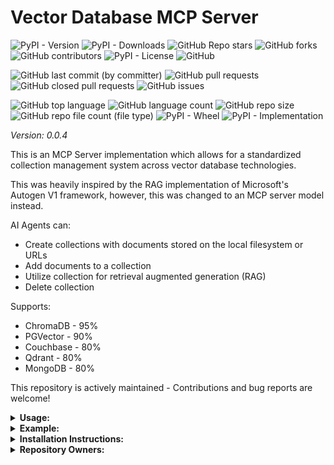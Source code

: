 # Vector Database MCP Server

![PyPI - Version](https://img.shields.io/pypi/v/vector-mcp)
![PyPI - Downloads](https://img.shields.io/pypi/dd/vector-mcp)
![GitHub Repo stars](https://img.shields.io/github/stars/Knuckles-Team/vector-mcp)
![GitHub forks](https://img.shields.io/github/forks/Knuckles-Team/vector-mcp)
![GitHub contributors](https://img.shields.io/github/contributors/Knuckles-Team/vector-mcp)
![PyPI - License](https://img.shields.io/pypi/l/vector-mcp)
![GitHub](https://img.shields.io/github/license/Knuckles-Team/vector-mcp)

![GitHub last commit (by committer)](https://img.shields.io/github/last-commit/Knuckles-Team/vector-mcp)
![GitHub pull requests](https://img.shields.io/github/issues-pr/Knuckles-Team/vector-mcp)
![GitHub closed pull requests](https://img.shields.io/github/issues-pr-closed/Knuckles-Team/vector-mcp)
![GitHub issues](https://img.shields.io/github/issues/Knuckles-Team/vector-mcp)

![GitHub top language](https://img.shields.io/github/languages/top/Knuckles-Team/vector-mcp)
![GitHub language count](https://img.shields.io/github/languages/count/Knuckles-Team/vector-mcp)
![GitHub repo size](https://img.shields.io/github/repo-size/Knuckles-Team/vector-mcp)
![GitHub repo file count (file type)](https://img.shields.io/github/directory-file-count/Knuckles-Team/vector-mcp)
![PyPI - Wheel](https://img.shields.io/pypi/wheel/vector-mcp)
![PyPI - Implementation](https://img.shields.io/pypi/implementation/vector-mcp)

*Version: 0.0.4*

This is an MCP Server implementation which allows for a standardized
collection management system across vector database technologies.

This was heavily inspired by the RAG implementation of Microsoft's Autogen V1 framework, however,
this was changed to an MCP server model instead.

AI Agents can:

- Create collections with documents stored on the local filesystem or URLs
- Add documents to a collection
- Utilize collection for retrieval augmented generation (RAG)
- Delete collection

Supports:

- ChromaDB - 95%
- PGVector - 90%
- Couchbase - 80%
- Qdrant - 80%
- MongoDB - 80%

This repository is actively maintained - Contributions and bug reports are welcome!

<details>
  <summary><b>Usage:</b></summary>

## Using as an MCP Server:

### Creating Collection
AI Prompt:
```text
Create a collection called zapdos with the documents in this directory:
/home/user/Documents/Chroma
```

AI Response:
```text
The collection named "zapdos" has been successfully created or retrieved from the vector database
using the documents in the directory /home/user/Documents/Chroma.
Let me know if you'd like to perform any further actions, such as querying the collection or adding more documents!
```

### Retrieving from Collection

AI Prompt:
```text
Create a collection called zapdos with the documents in this directory:
/home/user/Documents/Chroma
```

AI Response:
```text
The collection named "zapdos" has been successfully created or retrieved from the vector database
using the documents in the directory /home/user/Documents/Chroma.
Let me know if you'd like to perform any further actions, such as querying the collection or adding more documents!
```

### Deleting Collection

AI Prompt:
```text
Delete the collection called memory
```

AI Response:
```text
The collection named "memory" has been successfully deleted.
Let me know if you'd like to create a new collection or perform any other actions!
```

</details>

<details>
  <summary><b>Example:</b></summary>

### Use in CLI


| Short Flag | Long Flag        | Description                   |
|------------|------------------|-------------------------------|
| -h         | --help           | See Usage                     |
| -h         | --host           | Host of Vector Database       |
| -p         | --port           | Port of Vector Database       |
| -d         | --path           | Path of local Vector Database |
| -t         | --transport      | Transport Type (https/stdio)  |

```bash
vector-mcp
```

### Use with AI

Deploy MCP Server as a Service
```bash
docker pull knucklessg1/vector-mcp:latest
```

Modify the `compose.yml`

```compose
services:
  vector-mcp-mcp:
    image: knucklessg1/vector-mcp:latest
    volumes:
      - development:/root/Development
    environment:
      - HOST=0.0.0.0
      - PORT=8001
    ports:
      - 8001:8001
```

Configure `mcp.json`

```json
{
  "mcpServers": {
    "repository_manager": {
      "command": "vector-mcp",
      "env": {
        "DATABASE_TYPE": "chromadb",                   // Optional
        "COLLECTION_NAME": "memory",                   // Optional
        "DOCUMENT_DIRECTORY": "/home/user/Documents/"  // Optional
      },
      "timeout": 300000
    }
  }
}

```

</details>

<details>
  <summary><b>Installation Instructions:</b></summary>

Install Python Package

```bash
python -m pip install vector-mcp
```

PGVector dependencies

```bash
python -m pip install vector-mcp[pgvector]
```

All

```bash
python -m pip install vector-mcp[all]
```


</details>

<details>
  <summary><b>Repository Owners:</b></summary>


<img width="100%" height="180em" src="https://github-readme-stats.vercel.app/api?username=Knucklessg1&show_icons=true&hide_border=true&&count_private=true&include_all_commits=true" />

![GitHub followers](https://img.shields.io/github/followers/Knucklessg1)
![GitHub User's stars](https://img.shields.io/github/stars/Knucklessg1)
</details>
